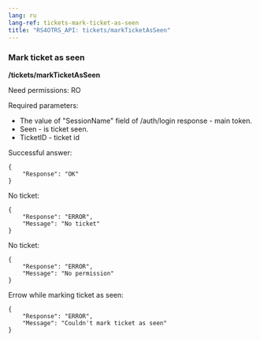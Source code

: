 ```yaml
---
lang: ru
lang-ref: tickets-mark-ticket-as-seen
title: "RS4OTRS_API: tickets/markTicketAsSeen"
---
```


### Mark ticket as seen

**/tickets/markTicketAsSeen**

Need permissions: RO

Required parameters:

- The value of "SessionName" field of /auth/login response - main token.
- Seen - is ticket seen.
- TicketID - ticket id

Successful answer:

```
{
    "Response": "OK"
}
```

No ticket:

```
{
    "Response": "ERROR",
    "Message": "No ticket"
}
```

No ticket:

```
{
    "Response": "ERROR",
    "Message": "No permission"
}
```

Errow while marking ticket as seen:

```
{
    "Response": "ERROR",
    "Message": "Couldn't mark ticket as seen"
}
```
